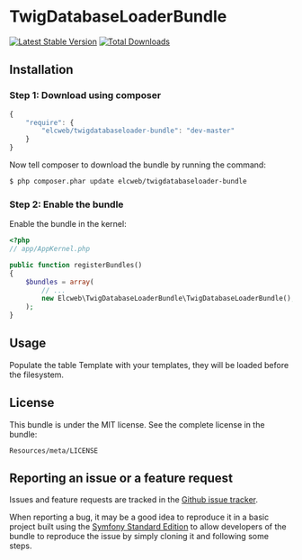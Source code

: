 TwigDatabaseLoaderBundle
===================

[![Latest Stable Version](https://poser.pugx.org/elcweb/twigdatabaseloader-bundle/v/stable.png)](https://packagist.org/packages/elcweb/twigdatabaseloader-bundle)
[![Total Downloads](https://poser.pugx.org/elcweb/twigdatabaseloader-bundle/downloads.png)](https://packagist.org/packages/elcweb/twigdatabaseloader-bundle)

Installation
------------

### Step 1: Download using composer

```js
{
    "require": {
        "elcweb/twigdatabaseloader-bundle": "dev-master"
    }
}
```

Now tell composer to download the bundle by running the command:

``` bash
$ php composer.phar update elcweb/twigdatabaseloader-bundle
```

### Step 2: Enable the bundle

Enable the bundle in the kernel:

``` php
<?php
// app/AppKernel.php

public function registerBundles()
{
    $bundles = array(
        // ...
        new Elcweb\TwigDatabaseLoaderBundle\TwigDatabaseLoaderBundle(),
    );
}
```

Usage
-----
Populate the table Template with your templates, they will be loaded before the filesystem.

License
-------

This bundle is under the MIT license. See the complete license in the bundle:

    Resources/meta/LICENSE

Reporting an issue or a feature request
---------------------------------------

Issues and feature requests are tracked in the [Github issue tracker](https://github.com/elcweb/TwigDatabaseLoaderBundle/issues).

When reporting a bug, it may be a good idea to reproduce it in a basic project
built using the [Symfony Standard Edition](https://github.com/symfony/symfony-standard)
to allow developers of the bundle to reproduce the issue by simply cloning it
and following some steps.
